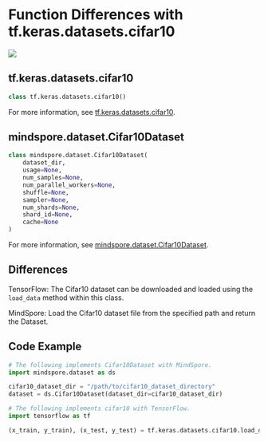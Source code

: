 # Function Differences with tf.keras.datasets.cifar10

<a href="https://gitee.com/mindspore/docs/blob/r2.1/docs/mindspore/source_en/note/api_mapping/tensorflow_diff/cifar10.md" target="_blank"><img src="https://mindspore-website.obs.cn-north-4.myhuaweicloud.com/website-images/r2.1/resource/_static/logo_source_en.png"></a>

## tf.keras.datasets.cifar10

```python
class tf.keras.datasets.cifar10()
```

For more information, see [tf.keras.datasets.cifar10](https://www.tensorflow.org/versions/r1.15/api_docs/python/tf/keras/datasets/cifar10).

## mindspore.dataset.Cifar10Dataset

```python
class mindspore.dataset.Cifar10Dataset(
    dataset_dir,
    usage=None,
    num_samples=None,
    num_parallel_workers=None,
    shuffle=None,
    sampler=None,
    num_shards=None,
    shard_id=None,
    cache=None
)
```

For more information, see [mindspore.dataset.Cifar10Dataset](https://mindspore.cn/docs/en/r2.1/api_python/dataset/mindspore.dataset.Cifar10Dataset.html#mindspore.dataset.Cifar10Dataset).

## Differences

TensorFlow: The Cifar10 dataset can be downloaded and loaded using the `load_data` method within this class.

MindSpore: Load the Cifar10 dataset file from the specified path and return the Dataset.

## Code Example

```python
# The following implements Cifar10Dataset with MindSpore.
import mindspore.dataset as ds

cifar10_dataset_dir = "/path/to/cifar10_dataset_directory"
dataset = ds.Cifar10Dataset(dataset_dir=cifar10_dataset_dir)

# The following implements cifar10 with TensorFlow.
import tensorflow as tf

(x_train, y_train), (x_test, y_test) = tf.keras.datasets.cifar10.load_data()
```
